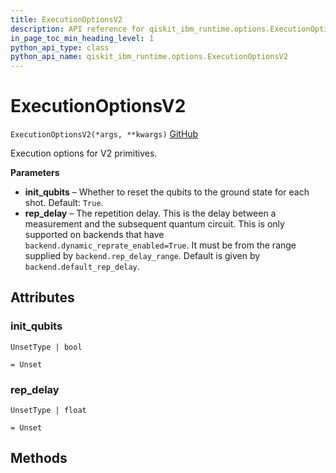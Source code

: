 ```yaml
---
title: ExecutionOptionsV2
description: API reference for qiskit_ibm_runtime.options.ExecutionOptionsV2
in_page_toc_min_heading_level: 1
python_api_type: class
python_api_name: qiskit_ibm_runtime.options.ExecutionOptionsV2
---
```


# ExecutionOptionsV2

<span id="qiskit_ibm_runtime.options.ExecutionOptionsV2" />

`ExecutionOptionsV2(*args, **kwargs)` [GitHub](https://github.com/Qiskit/qiskit-ibm-runtime/tree/stable/0.21/qiskit_ibm_runtime/options/execution_options.py#L20-L37 "view source code")

Execution options for V2 primitives.

**Parameters**

*   **init\_qubits** – Whether to reset the qubits to the ground state for each shot. Default: `True`.
*   **rep\_delay** – The repetition delay. This is the delay between a measurement and the subsequent quantum circuit. This is only supported on backends that have `backend.dynamic_reprate_enabled=True`. It must be from the range supplied by `backend.rep_delay_range`. Default is given by `backend.default_rep_delay`.

## Attributes

<span id="qiskit_ibm_runtime.options.ExecutionOptionsV2.init_qubits" />

### init\_qubits

`UnsetType | bool`

`= Unset`

<span id="qiskit_ibm_runtime.options.ExecutionOptionsV2.rep_delay" />

### rep\_delay

`UnsetType | float`

`= Unset`

## Methods

